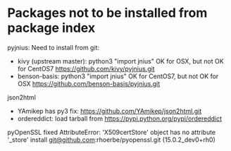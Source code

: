 Packages not to be installed from package index
===============================================

pyjnius: Need to install from git:
* kivy (upstream master): python3 "import jnius" OK for OSX, but not OK for CentOS7
    https://github.com/kivy/pyjnius.git
* benson-basis: python3 "import jnius" OK for CentOS7, but not OK for OSX
    https://github.com/benson-basis/pyjnius.git

json2html
* YAmikep has py3 fix:
    https://github.com/YAmikep/json2html.git
* ordereddict:
    load tarball from https://pypi.python.org/pypi/ordereddict

pyOpenSSL
    fixed AttributeError: 'X509certStore' object has no attribute '_store'
    install git@github.com:rhoerbe/pyopenssl.git (15.0.2_dev0+rh0)
